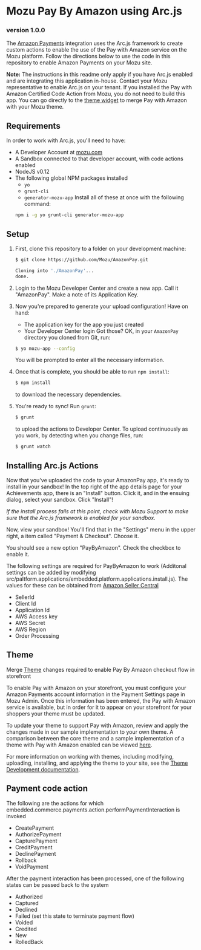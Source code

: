 # Mozu Pay By Amazon using Arc.js
### version 1.0.0

The [Amazon Payments](https://payments.amazon.com/home) integration uses the Arc.js framework to create custom actions to enable the use of the Pay with Amazon service on the Mozu platform. Follow the directions below to use the code in this repository to enable Amazon Payments on your Mozu site.

**Note:** The instructions in this readme only apply if you have Arc.js enabled and are integrating this application in-house. Contact your Mozu representative to enable Arc.js on your tenant. If you installed the Pay with Amazon Certified Code Action from Mozu, you do not need to build this app. You can go directly to the [theme widget](https://github.com/Mozu/PayWithAmazon-Theme) to merge Pay with Amazon with your Mozu theme.

## Requirements

In order to work with Arc.js, you'll need to have:

 - A Developer Account at [mozu.com](http://mozu.com/login)
 - A Sandbox connected to that developer account, with code actions enabled
 - NodeJS v0.12
 - The following global NPM packages installed
    - `yo`
    - `grunt-cli`
    - `generator-mozu-app`
   Install all of these at once with the following command:
   ```sh
   npm i -g yo grunt-cli generator-mozu-app
   ```

## Setup

1. First, clone this repository to a folder on your development machine:
   ```sh
   $ git clone https://github.com/Mozu/AmazonPay.git
   
   Cloning into './AmazonPay'...
   done.
   ```

2. Login to the Mozu Developer Center and create a new app. Call it "AmazonPay". Make a note of its Application Key.

3. Now you're prepared to generate your upload configuration! Have on hand:
    - The application key for the app you just created
    - Your Developer Center login
   Got those? OK, in your `AmazonPay` directory you cloned from Git, run:
   ```sh
   $ yo mozu-app --config
   ```
   You will be prompted to enter all the necessary information.

4. Once that is complete, you should be able to run `npm install`:
   ```sh
   $ npm install
   ```
   to download the necessary dependencies.

5. You're ready to sync! Run `grunt`:
   ```sh
   $ grunt
   ```
   to upload the actions to Developer Center. To upload continuously as you work, by detecting when you change files, run:
   ```sh
   $ grunt watch
   ```

## Installing Arc.js Actions

Now that you've uploaded the code to your AmazonPay app, it's ready to install in your sandbox! In the top right of the app details page for your Achievements app, there is an "Install" button. Click it, and in the ensuing dialog, select your sandbox. Click "Install"!

*If the install process fails at this point, check with Mozu Support to make sure that the Arc.js framework is enabled for your sandbox.*

Now, view your sandbox! You'll find that in the "Settings" menu in the upper right, a item called "Payment & Checkout". Choose it.

You should see a new option "PayByAmazon". Check the checkbox to enable it.

The following settings are required for PayByAmazon to work (Additonal settings can be added by modifying src/paltform.applications/embedded.platform.applications.install.js). The values for these can be obtained from [Amazon Seller Central](https://sellercentral.amazon.com/)
- SellerId
- Client Id
- Application Id
- AWS Access key
- AWS Secret
- AWS Region
- Order Processing

## Theme

Merge [Theme](https://github.com/Mozu/PayWithAmazon-Theme) changes required to enable Pay By Amazon checkout flow in storefront

To enable Pay with Amazon on your storefront, you must configure your Amazon Payments account information in the Payment Settings page in Mozu Admin. Once this information has been entered, the Pay with Amazon service is available, but in order for it to appear on your storefront for your shoppers your theme must be updated.

To update your theme to support Pay with Amazon, review and apply the changes made in our sample implementation to your own theme. A comparison between the core theme and a sample implementation of a theme with Pay with Amazon enabled can be viewed [here](https://github.com/Mozu/PayWithAmazon-Theme).

For more information on working with themes, including modifying, uploading, installing, and applying the theme to your site, see the [Theme Development documentation](http://developer.mozu.com/learn/theme-development/quickstart).


## Payment code action

The following are the actions for which embedded.commerce.payments.action.performPaymentInteraction is invoked
- CreatePayment
- AuthorizePayment
- CapturePayment
- CreditPayment
- DeclinePayment
- Rollback
- VoidPayment

After the payment interaction has been processed, one of the following states can be passed back to the system
- Authorized
- Captured
- Declined
- Failed (set this state to terminate payment flow)
- Voided
- Credited
- New
- RolledBack
